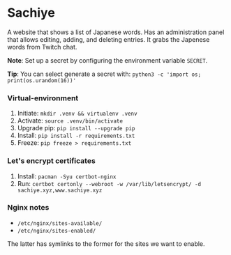 Sachiye
=========

A website that shows a list of Japanese words. Has an administration panel that allows editing, adding, and deleting entries. It grabs the Japenese words from Twitch chat.

**Note**: Set up a secret by configuring the environment variable `SECRET`.

**Tip**: You can select generate a secret with: `python3 -c 'import os; print(os.urandom(16))'`


### Virtual-environment

1. Initiate:     `mkdir .venv && virtualenv .venv`
2. Activate:     `source .venv/bin/activate`
3. Upgrade pip:  `pip install --upgrade pip`
4. Install:      `pip install -r requirements.txt`
5. Freeze:       `pip freeze > requirements.txt`

### Let's encrypt certificates

1. Install: `pacman -Syu certbot-nginx`
2. Run: `certbot certonly --webroot -w /var/lib/letsencrypt/ -d sachiye.xyz,www.sachiye.xyz`

### Nginx notes

* `/etc/nginx/sites-available/`
* `/etc/nginx/sites-enabled/ `

The latter has symlinks to the former for the sites we want to enable.